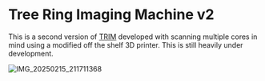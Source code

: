 # Tree Ring Imaging Machine v2
This is a second version of [TRIM](https://github.com/UAA-Robo/tree-ring) developed with scanning multiple cores in mind using a modified off the shelf 3D printer. This is still heavily under development.

![IMG_20250215_211711368](https://github.com/user-attachments/assets/29140df4-7a33-4664-9597-3f28265b40e5)
